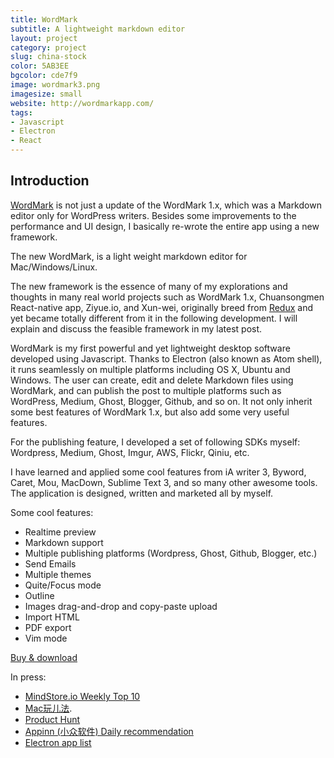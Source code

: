 ```yaml
---
title: WordMark
subtitle: A lightweight markdown editor
layout: project
category: project
slug: china-stock
color: 5AB3EE
bgcolor: cde7f9
image: wordmark3.png
imagesize: small
website: http://wordmarkapp.com/
tags:
- Javascript
- Electron
- React
---
```


## Introduction

[WordMark](http://wordmarkapp.com) is not just a update of the WordMark 1.x, which was a Markdown editor only for WordPress writers. Besides some improvements to the performance and UI design, I basically re-wrote the entire app using a new framework.

The new WordMark, is a light weight markdown editor for Mac/Windows/Linux.

The new framework is the essence of many of my explorations and thoughts in many real world projects such as WordMark 1.x, Chuansongmen React-native app, Ziyue.io, and Xun-wei, originally breed from [Redux](https://github.com/reactjs/redux) and yet became totally different from it in the following development. I will explain and discuss the feasible framework in my latest post.

WordMark is my first powerful and yet lightweight desktop software developed using Javascript. Thanks to Electron (also known as Atom shell), it runs seamlessly on multiple platforms including OS X, Ubuntu and Windows. The user can create, edit and delete Markdown files using WordMark, and can publish the post to multiple platforms such as WordPress, Medium, Ghost, Blogger, Github, and so on. It not only inherit some best features of WordMark 1.x, but also add some very useful features.

For the publishing feature, I developed a set of following SDKs myself: Wordpress, Medium, Ghost, Imgur, AWS, Flickr, Qiniu, etc.

I have learned and applied some cool features from iA writer 3, Byword, Caret, Mou, MacDown, Sublime Text 3, and so many other awesome tools. The application is designed, written and marketed all by myself.

Some cool features:

- Realtime preview
- Markdown support
- Multiple publishing platforms (Wordpress, Ghost, Github, Blogger, etc.)
- Send Emails
- Multiple themes
- Quite/Focus mode
- Outline
- Images drag-and-drop and copy-paste upload
- Import HTML
- PDF export
- Vim mode

[Buy & download][1]

In press: 

- [MindStore.io Weekly Top 10](http://www.ifanr.com/660282)
- [Mac玩儿法](http://www.waerfa.com/wordmark).
- [Product Hunt](https://www.producthunt.com/tech/wordmark)
- [Appinn (小众软件) Daily recommendation](http://www.appinn.com/wordmark/)
- [Electron app list](http://electron.atom.io/apps/)

[1]: http://wordmarkapp.com